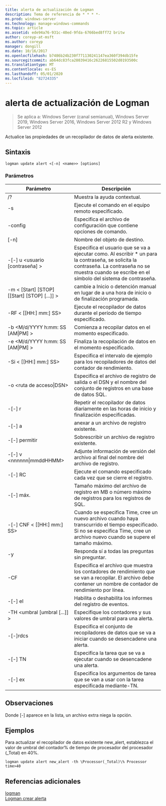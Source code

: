 ```yaml
---
title: alerta de actualización de Logman
description: Tema de referencia de * * * *-
ms.prod: windows-server
ms.technology: manage-windows-commands
ms.topic: article
ms.assetid: ede94a76-931c-40ed-9fda-6766bed8ff72 britw
author: coreyp-at-msft
ms.author: coreyp
manager: dongill
ms.date: 10/16/2017
ms.openlocfilehash: b7486b24b230f771130241147ea360f394db15fe
ms.sourcegitcommit: ab64dc83fca28039416c26226815502d0193500c
ms.translationtype: MT
ms.contentlocale: es-ES
ms.lasthandoff: 05/01/2020
ms.locfileid: "82724335"
---
```

# <a name="logman-update-alert"></a>alerta de actualización de Logman

> Se aplica a: Windows Server (canal semianual), Windows Server 2019, Windows Server 2016, Windows Server 2012 R2 y Windows Server 2012

Actualice las propiedades de un recopilador de datos de alerta existente.  

## <a name="syntax"></a>Sintaxis  
```  
logman update alert <[-n] <name>> [options]  
```  
### <a name="parameters"></a>Parámetros  

|                 Parámetro                  |                                                                               Descripción                                                                               |
|--------------------------------------------|-------------------------------------------------------------------------------------------------------------------------------------------------------------------------|
|                     /?                     |                                                                    Muestra la ayuda contextual.                                                                     |
|             -s<computer name>             |                                                          Ejecute el comando en el equipo remoto especificado.                                                          |
|              -config <value>               |                                                         Especifica el archivo de configuración que contiene opciones de comando.                                                         |
|                [-n]<name>                 |                                                                       Nombre del objeto de destino.                                                                        |
|          -[-] u <usuario [contraseña] >           | Especifica el usuario que se va a ejecutar como. Al escribir \* un para la contraseña, se solicita la contraseña. La contraseña no se muestra cuando se escribe en el símbolo del sistema de contraseña. |
| -m < [Start] [STOP] [[Start] [STOP] [...]] > |                                                cambie a Inicio o detención manual en lugar de a una hora de inicio o de finalización programada.                                                 |
|             -RF < [[HH:] mm:] SS>             |                                                        Ejecute el recopilador de datos durante el período de tiempo especificado.                                                         |
|     -b <M/d/YYYY h:mm: SS [AM&#124;PM] >      |                                                              Comienza a recopilar datos en el momento especificado.                                                               |
|     -e <M/d/YYYY h:mm: SS [AM&#124;PM] >      |                                                               Finaliza la recopilación de datos en el momento especificado.                                                                |
|             -Si < [[HH:] mm:] SS>             |                                                 Especifica el intervalo de ejemplo para los recopiladores de datos del contador de rendimiento.                                                  |
|           -o <ruta de acceso&#124;DSN>           |                                              Especifica el archivo de registro de salida o el DSN y el nombre del conjunto de registros en una base de datos SQL.                                               |
|                   -[-] r                    |                                                  Repetir el recopilador de datos diariamente en las horas de inicio y finalización especificadas.                                                  |
|                   -[-] a                    |                                                                     anexar a un archivo de registro existente.                                                                     |
|                   -[-] permitir                   |                                                                     Sobrescribir un archivo de registro existente.                                                                     |
|        -[-] v <nnnnnn&#124;mmddHHMM>        |                                                   Adjunte información de versión del archivo al final del nombre del archivo de registro.                                                   |
|               -[-] RC<task>                |                                                         Ejecute el comando especificado cada vez que se cierre el registro.                                                          |
|              -[-] máx. <value>               |                                                 Tamaño máximo del archivo de registro en MB o número máximo de registros para los registros de SQL.                                                  |
|           -[-] CNF < [[HH:] mm:] SS>           |     Cuando se especifica Time, cree un nuevo archivo cuando haya transcurrido el tiempo especificado. Si no se especifica Time, cree un archivo nuevo cuando se supere el tamaño máximo.     |
|                     -y                     |                                                             Responda sí a todas las preguntas sin preguntar.                                                              |
|               -CF<filename>               |                       Especifica el archivo que muestra los contadores de rendimiento que se van a recopilar. El archivo debe contener un nombre de contador de rendimiento por línea.                        |
|                   -[-] el                   |                                                                Habilita o deshabilita los informes del registro de eventos.                                                                 |
|     -TH <umbral [umbral [...]] >      |                                                        Especifique los contadores y sus valores de umbral para una alerta.                                                        |
|              -[-]rdcs<name>               |                                                     Especifica el conjunto de recopiladores de datos que se va a iniciar cuando se desencadene una alerta.                                                      |
|               -[-] TN<task>                |                                                             Especifica la tarea que se va a ejecutar cuando se desencadene una alerta.                                                              |
|            -[-] ex<argument>             |                                               Especifica los argumentos de tarea que se van a usar con la tarea especificada mediante-TN.                                                |

## <a name="remarks"></a>Observaciones  
Donde [-] aparece en la lista, un archivo extra niega la opción.  
## <a name="examples"></a>Ejemplos  
Para actualizar el recopilador de datos existente new_alert, establezca el valor de umbral del contador% de tiempo de procesador del procesador (_Total) en 40%.  
```  
logman update alert new_alert -th \Processor(_Total)\% Processor time>40  
```  
## <a name="additional-references"></a>Referencias adicionales  
[logman](logman.md)  
[Logman crear alerta](logman-create-alert.md)  
